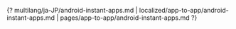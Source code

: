 {? multilang/ja-JP/android-instant-apps.md | localized/app-to-app/android-instant-apps.md | pages/app-to-app/android-instant-apps.md ?}
